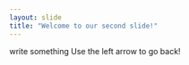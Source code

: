 ```yaml
---
layout: slide
title: "Welcome to our second slide!"
---
```

write something
Use the left arrow to go back!
